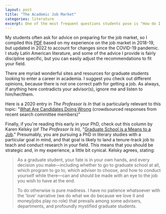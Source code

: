 ```yaml
---
layout: post
title: "The Academic Job Market"
categories: literature
excerpt: One of the most frequent questions students pose is "How do I prepare for the job market?"...  
---
```


My students often ask for advice on preparing for the job market, so I compiled this [PDF](https://tamaraleemitchell.github.io/assets/research/JobMarketAdvice_TLM.pdf) based on my experience on the job market in 2018-19, but updated in 2022 to account for changes since the COVID-19 pandemic. I study Latin American literature, and some of the advice I provide is fairly discipline specific, but you can easily adjust the recommendations to fit your field. 

There are myriad wonderful sites and resources for graduate students looking to enter a career in academia. I suggest you check out different opinions, because there is not one correct path for getting a job. As always, if anything here contradicts your advisor(s), ignore me and listen to him/her/them. 

Here is a 2020 entry in _The Professor Is In_ that is particularly relevant to this topic: "[What Are Candidates Doing Wrong](https://theprofessorisin.com/2020/01/27/dispatches-from-the-front-what-candidates-are-doing-wrong-part-i-of-iii-do-your-homework-please-please/) (crowdsourced responses from recent search committee members)"

Finally, if you're reading this early in your PhD, check out this column by Karen Kelsky (of _The Professor Is In_), "[Graduate School is a Means to a Job](https://www.chronicle.com/article/graduate-school-is-a-means-to-a-job/?cid=gen_sign_in)." Presumably, you are pursuing a PhD in literary studies with a particular goal in mind, and that goal is likely to land a tenure-track job to teach and conduct research in your field. This means that you should be strategic and, in my experience, a little bit cynical. Kelsky agrees, stating:
> As a graduate student, your fate is in your own hands, and every decision you make—including whether to go to graduate school at all, which program to go to, which adviser to choose, and how to conduct yourself while there—can and should be made with an eye to the job you wish to have at the end.
>
> To do otherwise is pure madness. I have no patience whatsoever with the 'love' narrative (we do what we do because we love it and money/jobs play no role) that prevails among some advisers, departments, and profoundly mystified graduate students.
